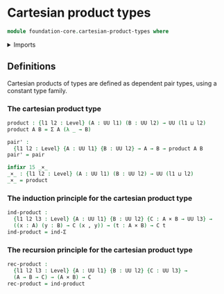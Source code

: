 # Cartesian product types

```agda
module foundation-core.cartesian-product-types where
```

<details><summary>Imports</summary>

```agda
open import foundation.dependent-pair-types
open import foundation.universe-levels
```

</details>

## Definitions

Cartesian products of types are defined as dependent pair types, using a
constant type family.

### The cartesian product type

```agda
product : {l1 l2 : Level} (A : UU l1) (B : UU l2) → UU (l1 ⊔ l2)
product A B = Σ A (λ _ → B)

pair' :
  {l1 l2 : Level} {A : UU l1} {B : UU l2} → A → B → product A B
pair' = pair

infixr 15 _×_
_×_ : {l1 l2 : Level} (A : UU l1) (B : UU l2) → UU (l1 ⊔ l2)
_×_ = product
```

### The induction principle for the cartesian product type

```agda
ind-product :
  {l1 l2 l3 : Level} {A : UU l1} {B : UU l2} {C : A × B → UU l3} →
  ((x : A) (y : B) → C (x , y)) → (t : A × B) → C t
ind-product = ind-Σ
```

### The recursion principle for the cartesian product type

```agda
rec-product :
  {l1 l2 l3 : Level} {A : UU l1} {B : UU l2} {C : UU l3} →
  (A → B → C) → (A × B) → C
rec-product = ind-product
```
